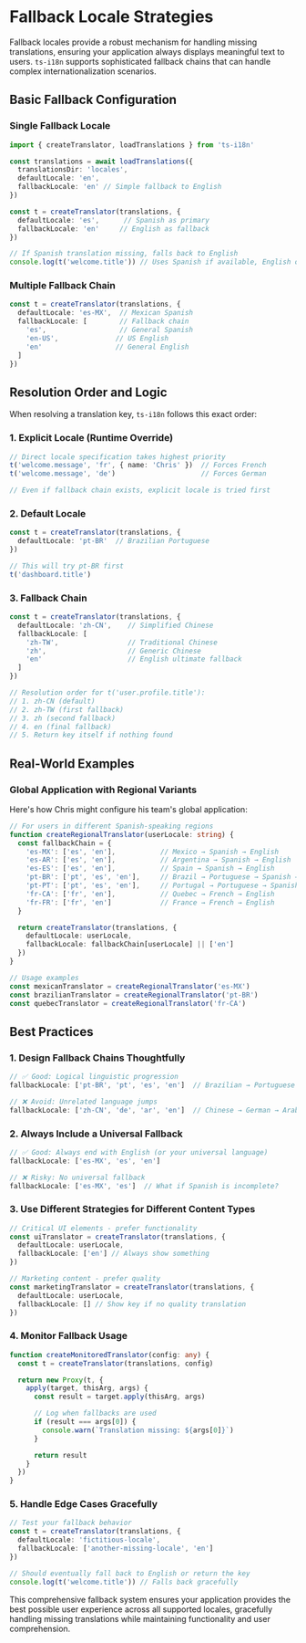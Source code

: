 # Fallback Locale Strategies

Fallback locales provide a robust mechanism for handling missing translations, ensuring your application always displays meaningful text to users. `ts-i18n` supports sophisticated fallback chains that can handle complex internationalization scenarios.

## Basic Fallback Configuration

### Single Fallback Locale

```typescript
import { createTranslator, loadTranslations } from 'ts-i18n'

const translations = await loadTranslations({
  translationsDir: 'locales',
  defaultLocale: 'en',
  fallbackLocale: 'en' // Simple fallback to English
})

const t = createTranslator(translations, {
  defaultLocale: 'es',      // Spanish as primary
  fallbackLocale: 'en'     // English as fallback
})

// If Spanish translation missing, falls back to English
console.log(t('welcome.title')) // Uses Spanish if available, English otherwise
```

### Multiple Fallback Chain

```typescript
const t = createTranslator(translations, {
  defaultLocale: 'es-MX',  // Mexican Spanish
  fallbackLocale: [        // Fallback chain
    'es',                  // General Spanish
    'en-US',              // US English
    'en'                  // General English
  ]
})
```

## Resolution Order and Logic

When resolving a translation key, `ts-i18n` follows this exact order:

### 1. Explicit Locale (Runtime Override)

```typescript
// Direct locale specification takes highest priority
t('welcome.message', 'fr', { name: 'Chris' })  // Forces French
t('welcome.message', 'de')                     // Forces German

// Even if fallback chain exists, explicit locale is tried first
```

### 2. Default Locale

```typescript
const t = createTranslator(translations, {
  defaultLocale: 'pt-BR'  // Brazilian Portuguese
})

// This will try pt-BR first
t('dashboard.title')
```

### 3. Fallback Chain

```typescript
const t = createTranslator(translations, {
  defaultLocale: 'zh-CN',    // Simplified Chinese
  fallbackLocale: [
    'zh-TW',                 // Traditional Chinese
    'zh',                    // Generic Chinese
    'en'                     // English ultimate fallback
  ]
})

// Resolution order for t('user.profile.title'):
// 1. zh-CN (default)
// 2. zh-TW (first fallback)
// 3. zh (second fallback)
// 4. en (final fallback)
// 5. Return key itself if nothing found
```

## Real-World Examples

### Global Application with Regional Variants

Here's how Chris might configure his team's global application:

```typescript
// For users in different Spanish-speaking regions
function createRegionalTranslator(userLocale: string) {
  const fallbackChain = {
    'es-MX': ['es', 'en'],           // Mexico → Spanish → English
    'es-AR': ['es', 'en'],           // Argentina → Spanish → English
    'es-ES': ['es', 'en'],           // Spain → Spanish → English
    'pt-BR': ['pt', 'es', 'en'],     // Brazil → Portuguese → Spanish → English
    'pt-PT': ['pt', 'es', 'en'],     // Portugal → Portuguese → Spanish → English
    'fr-CA': ['fr', 'en'],           // Quebec → French → English
    'fr-FR': ['fr', 'en']            // France → French → English
  }

  return createTranslator(translations, {
    defaultLocale: userLocale,
    fallbackLocale: fallbackChain[userLocale] || ['en']
  })
}

// Usage examples
const mexicanTranslator = createRegionalTranslator('es-MX')
const brazilianTranslator = createRegionalTranslator('pt-BR')
const quebecTranslator = createRegionalTranslator('fr-CA')
```

## Best Practices

### 1. **Design Fallback Chains Thoughtfully**

```typescript
// ✅ Good: Logical linguistic progression
fallbackLocale: ['pt-BR', 'pt', 'es', 'en']  // Brazilian → Portuguese → Spanish → English

// ❌ Avoid: Unrelated language jumps
fallbackLocale: ['zh-CN', 'de', 'ar', 'en']  // Chinese → German → Arabic → English
```

### 2. **Always Include a Universal Fallback**

```typescript
// ✅ Good: Always end with English (or your universal language)
fallbackLocale: ['es-MX', 'es', 'en']

// ❌ Risky: No universal fallback
fallbackLocale: ['es-MX', 'es']  // What if Spanish is incomplete?
```

### 3. **Use Different Strategies for Different Content Types**

```typescript
// Critical UI elements - prefer functionality
const uiTranslator = createTranslator(translations, {
  defaultLocale: userLocale,
  fallbackLocale: ['en'] // Always show something
})

// Marketing content - prefer quality
const marketingTranslator = createTranslator(translations, {
  defaultLocale: userLocale,
  fallbackLocale: [] // Show key if no quality translation
})
```

### 4. **Monitor Fallback Usage**

```typescript
function createMonitoredTranslator(config: any) {
  const t = createTranslator(translations, config)

  return new Proxy(t, {
    apply(target, thisArg, args) {
      const result = target.apply(thisArg, args)

      // Log when fallbacks are used
      if (result === args[0]) {
        console.warn(`Translation missing: ${args[0]}`)
      }

      return result
    }
  })
}
```

### 5. **Handle Edge Cases Gracefully**

```typescript
// Test your fallback behavior
const t = createTranslator(translations, {
  defaultLocale: 'fictitious-locale',
  fallbackLocale: ['another-missing-locale', 'en']
})

// Should eventually fall back to English or return the key
console.log(t('welcome.title')) // Falls back gracefully
```

This comprehensive fallback system ensures your application provides the best possible user experience across all supported locales, gracefully handling missing translations while maintaining functionality and user comprehension.

